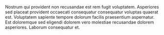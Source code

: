 Nostrum qui provident non recusandae est rem fugit voluptatem.
Asperiores sed placeat provident occaecati consequatur consequatur voluptas quaerat est.
Voluptatem sapiente tempore dolorum facilis praesentium aspernatur.
Est doloremque sed eligendi dolorem vero molestiae recusandae dolorem asperiores.
Laborum consequatur et.